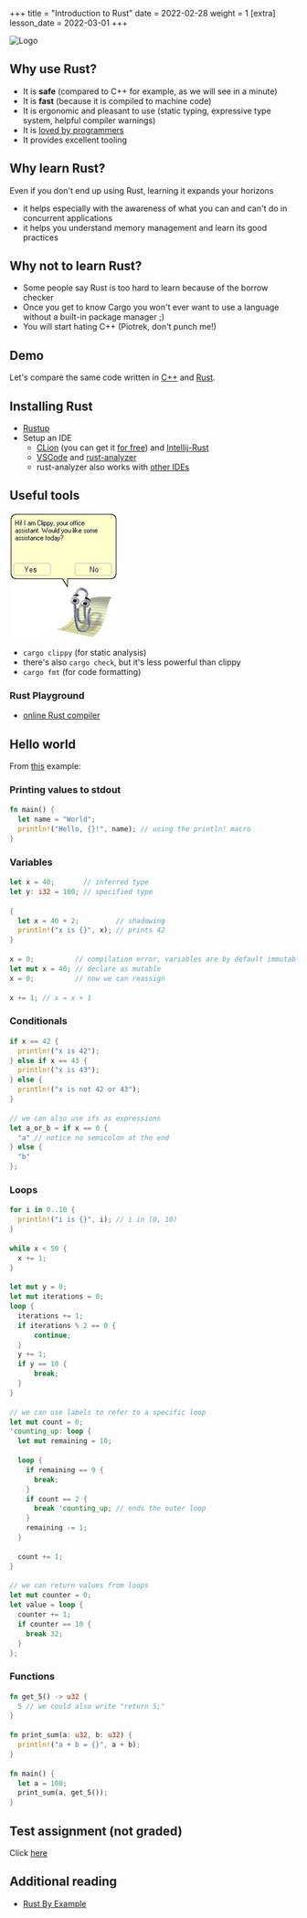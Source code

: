 +++
title = "Introduction to Rust"
date = 2022-02-28
weight = 1
[extra]
lesson_date = 2022-03-01
+++

![Logo](https://www.rust-lang.org/logos/rust-logo-blk.svg)

## Why use Rust?

- It is **safe** (compared to C++ for example, as we will see in a minute)
- It is **fast** (because it is compiled to machine code)
- It is ergonomic and pleasant to use (static typing, expressive type system, helpful compiler warnings)
- It is [loved by programmers](https://insights.stackoverflow.com/survey/2021#section-most-loved-dreaded-and-wanted-programming-scripting-and-markup-languages)
- It provides excellent tooling

## Why learn Rust?

Even if you don't end up using Rust, learning it expands your horizons

- it helps especially with the awareness of what you can and can't do in concurrent applications
- it helps you understand memory management and learn its good practices

## Why not to learn Rust?

- Some people say Rust is too hard to learn because of the borrow checker
- Once you get to know Cargo you won't ever want to use a language without a built-in package manager ;)
- You will start hating C++ (Piotrek, don't punch me!)

## Demo

Let's compare the same code written in [C++](demo.cpp) and [Rust](demo.rs).

## Installing Rust

- [Rustup](https://rustup.rs/)
- Setup an IDE
  - [CLion](https://www.jetbrains.com/clion/) (you can get it [for free](https://www.jetbrains.com/community/education/)) and [Intellij-Rust](https://intellij-rust.github.io/)
  - [VSCode](https://code.visualstudio.com/) and [rust-analyzer](https://marketplace.visualstudio.com/items?itemName=matklad.rust-analyzer)
  - rust-analyzer also works with [other IDEs](https://rust-analyzer.github.io/manual.html#installation)

## Useful tools

![Clippy](clippy.jpg)

- `cargo clippy` (for static analysis)
- there's also `cargo check`, but it's less powerful than clippy
- `cargo fmt` (for code formatting)

### Rust Playground

- [online Rust compiler](https://play.rust-lang.org/)

## Hello world

From [this](hello-world.rs) example:

### Printing values to stdout

```rust
fn main() {
  let name = "World";
  println!("Hello, {}!", name); // using the println! macro
}
```

### Variables

```rust
let x = 40;       // inferred type
let y: i32 = 100; // specified type

{
  let x = 40 + 2;         // shadowing
  println!("x is {}", x); // prints 42
}

x = 0;          // compilation error, variables are by default immutable
let mut x = 40; // declare as mutable
x = 0;          // now we can reassign

x += 1; // x = x + 1
```

### Conditionals

```rust
if x == 42 {
  println!("x is 42");
} else if x == 43 {
  println!("x is 43");
} else {
  println!("x is not 42 or 43");
}

// we can also use ifs as expressions
let a_or_b = if x == 0 {
  "a" // notice no semicolon at the end
} else {
  "b"
};
```

### Loops

```rust
for i in 0..10 {
  println!("i is {}", i); // i in [0, 10)
}

while x < 50 {
  x += 1;
}

let mut y = 0;
let mut iterations = 0;
loop {
  iterations += 1;
  if iterations % 2 == 0 {
      continue;
  }
  y += 1;
  if y == 10 {
      break;
  }
}

// we can use labels to refer to a specific loop
let mut count = 0;
'counting_up: loop {
  let mut remaining = 10;

  loop {
    if remaining == 9 {
      break;
    }
    if count == 2 {
      break 'counting_up; // ends the outer loop
    }
    remaining -= 1;
  }

  count += 1;
}

// we can return values from loops
let mut counter = 0;
let value = loop {
  counter += 1;
  if counter == 10 {
    break 32;
  }
};
```

### Functions

```rust
fn get_5() -> u32 {
  5 // we could also write "return 5;"
}

fn print_sum(a: u32, b: u32) {
  println!("a + b = {}", a + b);
}

fn main() {
  let a = 100;
  print_sum(a, get_5());
}
```

## Test assignment (not graded)

Click [here](https://classroom.github.com/a/sFJOi1pT)

## Additional reading

- [Rust By Example](https://doc.rust-lang.org/stable/rust-by-example/)
